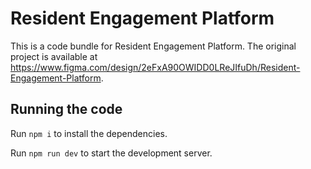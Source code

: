 
  # Resident Engagement Platform

  This is a code bundle for Resident Engagement Platform. The original project is available at https://www.figma.com/design/2eFxA90OWIDD0LReJIfuDh/Resident-Engagement-Platform.

  ## Running the code

  Run `npm i` to install the dependencies.

  Run `npm run dev` to start the development server.
  